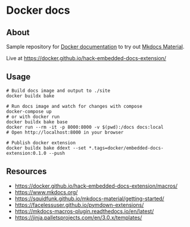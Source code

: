 # Docker docs

## About

Sample repository for [Docker documentation](https://docs.docker.com/) to
try out [Mkdocs Material](https://github.com/squidfunk/mkdocs-material/).

Live at https://docker.github.io/hack-embedded-docs-extension/

## Usage

```shell
# Build docs image and output to ./site
docker buildx bake

# Run docs image and watch for changes with compose
docker-compose up
# or with docker run
docker buildx bake base
docker run --rm -it -p 8000:8000 -v $(pwd):/docs docs:local
# Open http://localhost:8000 in your browser

# Publish docker extension
docker buildx bake ddext --set *.tags=docker/embedded-docs-extension:0.1.0 --push
```

## Resources

* https://docker.github.io/hack-embedded-docs-extension/macros/
* https://www.mkdocs.org/
* https://squidfunk.github.io/mkdocs-material/getting-started/
* https://facelessuser.github.io/pymdown-extensions/
* https://mkdocs-macros-plugin.readthedocs.io/en/latest/
* https://jinja.palletsprojects.com/en/3.0.x/templates/
